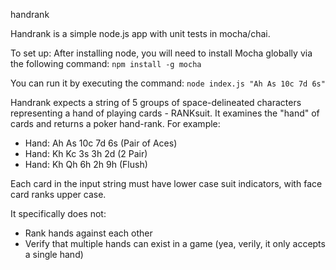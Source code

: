 handrank

Handrank is a simple node.js app with unit tests in mocha/chai. 

To set up: After installing node, you will need to install Mocha globally via the following command:
`npm install -g mocha`

You can run it by executing the command:
`node index.js "Ah As 10c 7d 6s"`

Handrank expects a string of 5 groups of space-delineated characters representing a hand of playing cards - RANKsuit. It examines the "hand" of cards and returns a poker hand-rank. For example:

* Hand: Ah As 10c 7d 6s (Pair of Aces) 
* Hand: Kh Kc 3s 3h 2d (2 Pair) 
* Hand: Kh Qh 6h 2h 9h (Flush) 

Each card in the input string must have lower case suit indicators, with face card ranks upper case.


It specifically does not:

* Rank hands against each other
* Verify that multiple hands can exist in a game (yea, verily, it only accepts a single hand)